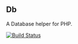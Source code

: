 Db
---

A Database helper for PHP.


[![Build Status](https://travis-ci.org/JShadowMan/Db.svg?branch=master)](https://travis-ci.org/JShadowMan/Db)